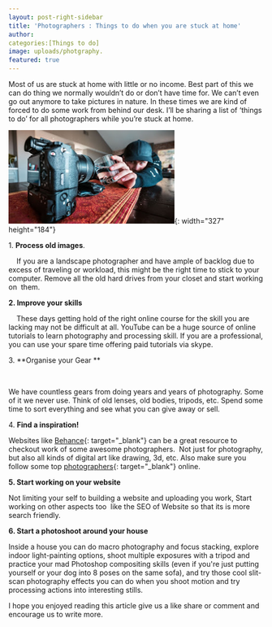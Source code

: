 ```yaml
---
layout: post-right-sidebar
title: 'Photographers : Things to do when you are stuck at home'
author:
categories:[Things to do]
image: uploads/photgraphy.
featured: true
---
```


Most of us are stuck at home with little or no income. Best part of this we can do thing we normally wouldn’t do or don’t have time for. We can’t even go out anymore to take pictures in nature. In these times we are kind of forced to do some work from behind our desk. I’ll be sharing a list of ‘things to do’ for all photographers while you’re stuck at home.

![](/uploads/photgraphy.png){: width="327" height="184"}

1\. **Process old images**.

&nbsp;&nbsp; &nbsp;If you are a landscape photographer and have ample of backlog due to&nbsp; excess of traveling or workload, this might be the right time to stick to your computer. Remove all the old hard drives from your closet and start working on&nbsp; them.

**2\. Improve your skills**

&nbsp;&nbsp; &nbsp;These days getting hold of the right online course for the skill you are lacking may not be difficult at all. YouTube can be a huge source of online tutorials to learn photography and processing skill. If you are a professional, you can use your spare time offering paid tutorials via skype.

3\. \*\*Organise your Gear \*\*

&nbsp;&nbsp; &nbsp;

We have countless gears from doing years and years of photography. Some of it we never use. Think of old lenses, old bodies, tripods, etc. Spend some time to sort everything and see what you can give away or sell.

4\. **Find a inspiration\!**

Websites like [Behance](https://www.behance.net/){: target="_blank"} can be a great resource to checkout work of some awesome photographers.&nbsp; Not just for photography, but also all kinds of digital art like drawing, 3d, etc. Also make sure you&nbsp; follow some top [photographers](https://expertphotography.com/49-famous-photographers-follow-online/){: target="_blank"} online.

**5\. Start working on your website**

Not limiting your self to building a website and uploading you work, Start working on other aspects too&nbsp; like the SEO of Website so that its is more search friendly.

**6\. Start a photoshoot around your house**

Inside a house you can do macro photography and focus stacking, explore indoor light-painting options, shoot multiple exposures with a tripod and practice your mad Photoshop compositing skills (even if you're just putting yourself or your dog into 8 poses on the same sofa), and try those cool slit-scan photography effects you can do when you shoot motion and try processing actions into interesting stills.

I hope you enjoyed reading this article give us a like share or comment and encourage us to write more.